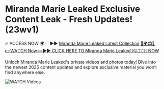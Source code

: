# Miranda Marie Leaked Exclusive Content Leak - Fresh Updates! (23wv1)

🔥 ACCESS NOW 🌍==►► <a href="https://tinyurl.com/3fjeunct" rel="nofollow">Miranda Marie Leaked Latest Collection</a></h3>
[🔴🌍📺📱👉WA𝚃CH Now==►► CLICK HERE TO Miranda Marie Leaked 𝚆𝙰𝚃𝙲𝙷 NOW](https://tinyurl.com/3fjeunct)

Unlock Miranda Marie Leaked's private videos and photos today! Dive into the newest 2025 content updates and explore exclusive material you won’t find anywhere else.


<a href="https://tinyurl.com/3fjeunct" rel="nofollow" data-target="animated-image.originalLink"><img src="https://camo.githubusercontent.com/8a4f000d20f83aca3bf7ec5f350d767afa0574a8a352519fd8cfa583a6f93a33/68747470733a2f2f692e696d6775722e636f6d2f644a486b345a712e676966" alt="WATCH Videos" data-canonical-src="https://i.imgur.com/dJHk4Zq.gif" style="max-width: 100%; display: inline-block;" data-target="animated-image.originalImage"></a>
